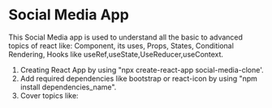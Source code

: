 # Social Media App

This Social Media app is used to understand all the basic to advanced topics of react like: Component, its uses, Props, States, Conditional Rendering, Hooks like useRef,useState,UseReducer,useContext.

1. Creating React App by using "npx create-react-app social-media-clone'.
2. Add required dependencies like bootstrap or react-icon by using "npm install dependencies_name".
3. Cover topics like: 